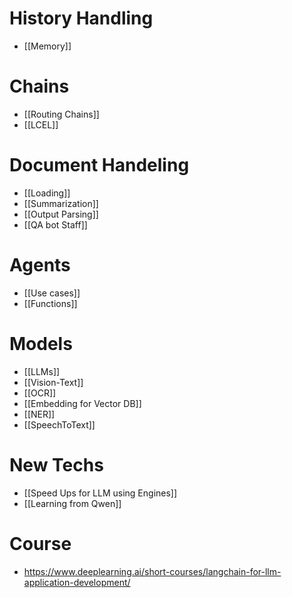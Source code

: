 
# History Handling
- [[Memory]]
# Chains
- [[Routing Chains]]
- [[LCEL]]
# Document Handeling
- [[Loading]]
- [[Summarization]]
- [[Output Parsing]]
- [[QA bot Staff]]
# Agents
- [[Use cases]]
- [[Functions]]
# Models
- [[LLMs]]
- [[Vision-Text]]
- [[OCR]]
- [[Embedding for Vector DB]]
- [[NER]]
- [[SpeechToText]]
# New Techs
- [[Speed Ups for LLM using Engines]]
- [[Learning from Qwen]]

# Course
- https://www.deeplearning.ai/short-courses/langchain-for-llm-application-development/